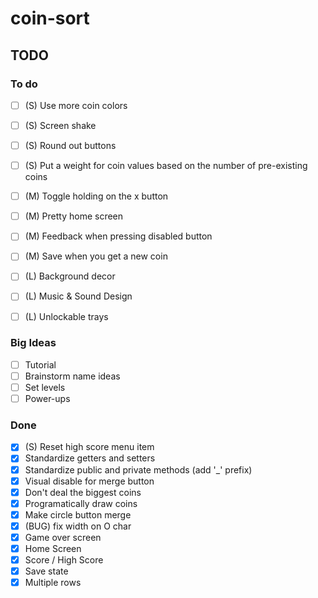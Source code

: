 # coin-sort

## TODO

### To do

- [ ] (S) Use more coin colors
- [ ] (S) Screen shake
- [ ] (S) Round out buttons
- [ ] (S) Put a weight for coin values based on the number of pre-existing coins

- [ ] (M) Toggle holding on the x button
- [ ] (M) Pretty home screen
- [ ] (M) Feedback when pressing disabled button
- [ ] (M) Save when you get a new coin

- [ ] (L) Background decor
- [ ] (L) Music & Sound Design
- [ ] (L) Unlockable trays

### Big Ideas

- [ ] Tutorial
- [ ] Brainstorm name ideas
- [ ] Set levels
- [ ] Power-ups

### Done

- [X] (S) Reset high score menu item
- [X] Standardize getters and setters
- [X] Standardize public and private methods (add '_' prefix)
- [X] Visual disable for merge button
- [X] Don't deal the biggest coins
- [X] Programatically draw coins
- [X] Make circle button merge
- [X] (BUG) fix width on O char
- [X] Game over screen
- [X] Home Screen
- [X] Score / High Score
- [X] Save state
- [X] Multiple rows
